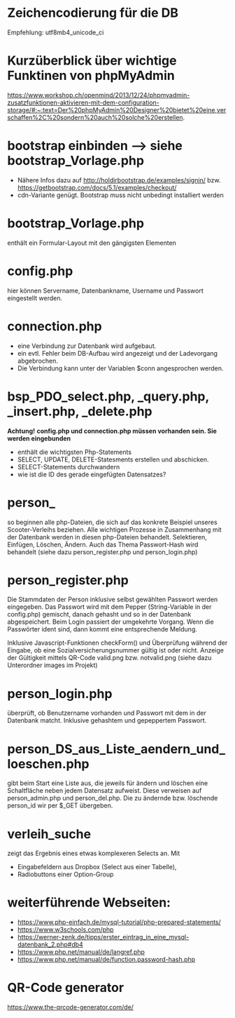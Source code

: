 # Zeichencodierung für die DB
Empfehlung: utf8mb4_unicode_ci

# Kurzüberblick über wichtige Funktinen von phpMyAdmin
https://www.workshop.ch/openmind/2013/12/24/phpmyadmin-zusatzfunktionen-aktivieren-mit-dem-configuration-storage/#:~:text=Der%20phpMyAdmin%20Designer%20bietet%20eine,verschaffen%2C%20sondern%20auch%20solche%20erstellen.

# bootstrap einbinden --> siehe bootstrap_Vorlage.php
- Nähere Infos dazu auf http://holdirbootstrap.de/examples/signin/ bzw. https://getbootstrap.com/docs/5.1/examples/checkout/
- cdn-Variante genügt. Bootstrap muss nicht unbedingt installiert werden

# bootstrap_Vorlage.php
enthält ein Formular-Layout mit den gängigsten Elementen


# config.php
hier können Servername, Datenbankname, Username und Passwort eingestellt werden.

# connection.php
- eine Verbindung zur Datenbank wird aufgebaut.
- ein evtl. Fehler beim DB-Aufbau wird angezeigt und der Ladevorgang abgebrochen.
- Die Verbindung kann unter der Variablen $conn angesprochen werden.

# bsp_PDO_select.php, _query.php, _insert.php, _delete.php
**Achtung!**
**config.php und connection.php müssen vorhanden sein. Sie werden eingebunden**
- enthält die wichtigsten Php-Statements
- SELECT, UPDATE, DELETE-Statesments erstellen und abschicken.
- SELECT-Statements durchwandern
- wie ist die ID des gerade eingefügten Datensatzes?

# person_ 
so beginnen alle php-Dateien, die sich auf das konkrete Beispiel unseres Scooter-Verleihs beziehen.
Alle wichtigen Prozesse in Zusammenhang mit der Datenbank werden in diesen php-Dateien behandelt.
Selektieren, Einfügen, Löschen, Ändern.
Auch das Thema Passwort-Hash wird behandelt (siehe dazu person_register.php und person_login.php)


# person_register.php
Die Stammdaten der Person inklusive selbst gewählten Passwort werden eingegeben.
Das Passwort wird mit dem Pepper (String-Variable in der config.php) gemischt, danach gehasht und so in der Datenbank abgespeichert.
Beim Login passiert der umgekehrte Vorgang. Wenn die Passwörter ident sind, dann kommt eine entsprechende Meldung.

Inklusive Javascript-Funktionen checkForm() und Überprüfung während der Eingabe, ob eine Sozialversicherungsnummer gültig ist oder nicht.
Anzeige der Gültigkeit mittels QR-Code valid.png bzw. notvalid.png (siehe dazu Unterordner images im Projekt)


# person_login.php
überprüft, ob Benutzername vorhanden und Passwort mit dem in der Datenbank matcht. Inklusive gehashtem und gepeppertem Passwort.



# person_DS_aus_Liste_aendern_und_loeschen.php
gibt beim Start eine Liste aus, die jeweils für ändern und löschen eine Schaltfläche neben jedem Datensatz aufweist.
Diese verweisen auf person_admin.php und person_del.php.
Die zu ändernde bzw. löschende person_id wir per $_GET übergeben.

# verleih_suche
zeigt das Ergebnis eines etwas komplexeren Selects an. 
Mit 
- Eingabefeldern aus Dropbox (Select aus einer Tabelle), 
- Radiobuttons einer Option-Group





# weiterführende Webseiten:
- https://www.php-einfach.de/mysql-tutorial/php-prepared-statements/
- https://www.w3schools.com/php
- https://werner-zenk.de/tipps/erster_eintrag_in_eine_mysql-datenbank_2.php#db4
- https://www.php.net/manual/de/langref.php
- https://www.php.net/manual/de/function.password-hash.php

# QR-Code generator
https://www.the-qrcode-generator.com/de/

<!---
- 👋 Hi, I’m @lernePHP Das ist mein erstes github repository
- 👀 I’m interested in ...
- 🌱 I’m currently learning ...
- 💞️ I’m looking to collaborate on ...
- 📫 How to reach me ...
- kleine Änderung


lernePHP/lernePHP is a ✨ special ✨ repository because its `README.md` (this file) appears on your GitHub profile.
You can click the Preview link to take a look at your changes.
--->
